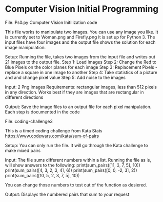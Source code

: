 # Computer Vision Initial Programming

File: Ps0.py Computer Vision Initilization code

This file works to manipulate two images.  You can use any image you like. It is currently set to Woman.png and Firefly.png  It is set up for Python 3.  The input files have four images and the output file shows the solution for each image manipulation.

Setup: Running the file, takes two images from the input file and writes out 21 images to the output file.
Step 1: Load Images
Step 2: Change the Red to Blue Pixels on the color planes for each image
Step 3: Replacement Pixels - replace a square in one image to another
Step 4: Take statistics of a picture and and change pixel value
Step 5: Add noise to the images

Input: 2 Png images
Requirements: rectangular images, less than 512 pixels in any direction. Works best if they are images that are rectangular in different directions

Output: Save the image files to an output file for each pixel manipulation. Each step is documented in the code

File: coding-challenge3

This is a timed coding challenge from Kata Stats https://www.codewars.com/kata/sum-of-pairs

Setup: You can only run the file. It will go through the Kata challenge to make mixed pairs

Input: The file sums different numbers within a list. Running the file as is, will show answers to the following:
print(sum_pairs([11, 3, 7, 5],        10))
print(sum_pairs([4, 3, 2, 3, 4],       6))
print(sum_pairs([0, 0, -2, 3],         2))
print(sum_pairs([10, 5, 2, 3, 7, 5],  10))

You can change those numbers to test out of the function as desiered.

Output: Displays the numbered pairs that sum to your request
